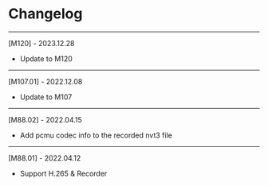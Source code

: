 # Changelog
--------------------------------------------
[M120] - 2023.12.28

* Update to M120

--------------------------------------------
[M107.01] - 2022.12.08

* Update to M107

--------------------------------------------
[M88.02] - 2022.04.15

* Add pcmu codec info to the recorded nvt3 file
--------------------------------------------
[M88.01] - 2022.04.12

* Support H.265 & Recorder